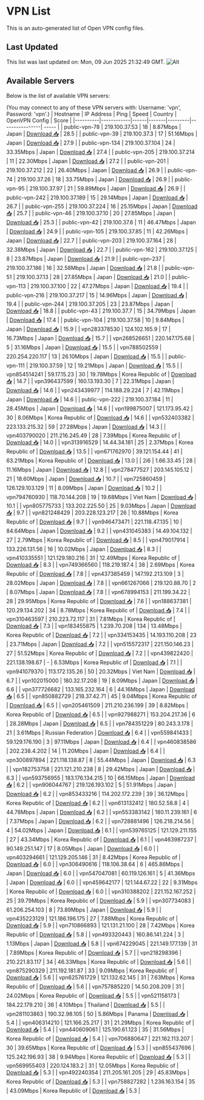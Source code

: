# VPN List

This is an auto-generated list of Open VPN config files.

## Last Updated

This list was last updated on: Mon, 09 Jun 2025 21:32:49 GMT.
![Alt](https://repobeats.axiom.co/api/embed/186b98318ef1479477931607c1ad7d823f12451f.svg "Repobeats analytics image")

## Available Servers

Below is the list of available VPN servers:

(You may connect to any of these VPN servers with: Username: 'vpn', Password: 'vpn'.)
| Hostname | IP Address | Ping | Speed | Country | OpenVPN Config | Score |
|----------|------------|------|-------|---------|----------------| ----- |
| public-vpn-78 | 219.100.37.53 | 18 | 8.87Mbps | Japan | [Download 📥](./configs/server_0_JP.ovpn) | 28.5 |
| public-vpn-39 | 219.100.37.3 | 17 | 51.16Mbps | Japan | [Download 📥](./configs/server_1_JP.ovpn) | 27.9 |
| public-vpn-134 | 219.100.37.104 | 24 | 33.35Mbps | Japan | [Download 📥](./configs/server_2_JP.ovpn) | 27.4 |
| public-vpn-205 | 219.100.37.214 | 11 | 22.30Mbps | Japan | [Download 📥](./configs/server_3_JP.ovpn) | 27.2 |
| public-vpn-201 | 219.100.37.212 | 22 | 26.40Mbps | Japan | [Download 📥](./configs/server_4_JP.ovpn) | 26.9 |
| public-vpn-74 | 219.100.37.26 | 18 | 33.75Mbps | Japan | [Download 📥](./configs/server_5_JP.ovpn) | 26.9 |
| public-vpn-95 | 219.100.37.97 | 21 | 59.89Mbps | Japan | [Download 📥](./configs/server_6_JP.ovpn) | 26.9 |
| public-vpn-242 | 219.100.37.189 | 15 | 29.14Mbps | Japan | [Download 📥](./configs/server_7_JP.ovpn) | 26.7 |
| public-vpn-255 | 219.100.37.224 | 16 | 25.15Mbps | Japan | [Download 📥](./configs/server_8_JP.ovpn) | 25.7 |
| public-vpn-46 | 219.100.37.10 | 20 | 27.85Mbps | Japan | [Download 📥](./configs/server_9_JP.ovpn) | 25.3 |
| public-vpn-42 | 219.100.37.6 | 11 | 46.47Mbps | Japan | [Download 📥](./configs/server_10_JP.ovpn) | 24.9 |
| public-vpn-105 | 219.100.37.85 | 11 | 42.26Mbps | Japan | [Download 📥](./configs/server_11_JP.ovpn) | 22.7 |
| public-vpn-203 | 219.100.37.164 | 28 | 32.38Mbps | Japan | [Download 📥](./configs/server_12_JP.ovpn) | 22.7 |
| public-vpn-162 | 219.100.37.125 | 8 | 23.87Mbps | Japan | [Download 📥](./configs/server_13_JP.ovpn) | 21.9 |
| public-vpn-237 | 219.100.37.186 | 16 | 32.58Mbps | Japan | [Download 📥](./configs/server_14_JP.ovpn) | 21.8 |
| public-vpn-51 | 219.100.37.13 | 28 | 27.85Mbps | Japan | [Download 📥](./configs/server_15_JP.ovpn) | 21.0 |
| public-vpn-113 | 219.100.37.100 | 22 | 47.27Mbps | Japan | [Download 📥](./configs/server_16_JP.ovpn) | 19.4 |
| public-vpn-216 | 219.100.37.217 | 15 | 14.96Mbps | Japan | [Download 📥](./configs/server_17_JP.ovpn) | 19.4 |
| public-vpn-244 | 219.100.37.205 | 23 | 23.87Mbps | Japan | [Download 📥](./configs/server_18_JP.ovpn) | 18.8 |
| public-vpn-43 | 219.100.37.7 | 15 | 34.79Mbps | Japan | [Download 📥](./configs/server_19_JP.ovpn) | 17.4 |
| public-vpn-104 | 219.100.37.58 | 10 | 9.84Mbps | Japan | [Download 📥](./configs/server_20_JP.ovpn) | 15.9 |
| vpn283378530 | 124.102.165.9 | 17 | 16.73Mbps | Japan | [Download 📥](./configs/server_21_JP.ovpn) | 15.7 |
| vpn268526651 | 220.147.175.68 | 5 | 31.16Mbps | Japan | [Download 📥](./configs/server_22_JP.ovpn) | 15.5 |
| vpn788502559 | 220.254.220.117 | 13 | 26.10Mbps | Japan | [Download 📥](./configs/server_23_JP.ovpn) | 15.5 |
| public-vpn-111 | 219.100.37.59 | 12 | 19.21Mbps | Japan | [Download 📥](./configs/server_24_JP.ovpn) | 15.5 |
| vpn854514241 | 59.17.15.23 | 30 | 19.78Mbps | Korea Republic of | [Download 📥](./configs/server_25_KR.ovpn) | 14.7 |
| vpn396437599 | 160.13.193.30 | 7 | 22.31Mbps | Japan | [Download 📥](./configs/server_26_JP.ovpn) | 14.6 |
| vpn243439977 | 114.188.29.224 | 7 | 42.11Mbps | Japan | [Download 📥](./configs/server_27_JP.ovpn) | 14.6 |
| public-vpn-222 | 219.100.37.184 | 11 | 28.45Mbps | Japan | [Download 📥](./configs/server_28_JP.ovpn) | 14.6 |
| vpn199875007 | 121.173.95.42 | 30 | 8.06Mbps | Korea Republic of | [Download 📥](./configs/server_29_KR.ovpn) | 14.6 |
| vpn532403382 | 223.133.215.32 | 59 | 27.28Mbps | Japan | [Download 📥](./configs/server_30_JP.ovpn) | 14.3 |
| vpn403790020 | 211.216.245.49 | 28 | 7.39Mbps | Korea Republic of | [Download 📥](./configs/server_31_KR.ovpn) | 14.0 |
| vpn313916529 | 14.44.34.181 | 25 | 2.37Mbps | Korea Republic of | [Download 📥](./configs/server_32_KR.ovpn) | 13.5 |
| vpn671762970 | 39.121.154.44 | 41 | 63.21Mbps | Korea Republic of | [Download 📥](./configs/server_33_KR.ovpn) | 13.0 |
| 2i6 | 1.66.33.45 | 28 | 11.16Mbps | Japan | [Download 📥](./configs/server_34_JP.ovpn) | 12.8 |
| vpn278477527 | 203.145.105.12 | 21 | 18.60Mbps | Japan | [Download 📥](./configs/server_35_JP.ovpn) | 10.7 |
| vpn725860459 | 126.129.103.129 | 11 | 8.09Mbps | Japan | [Download 📥](./configs/server_36_JP.ovpn) | 10.2 |
| vpn794760930 | 118.70.144.208 | 19 | 19.68Mbps | Viet Nam | [Download 📥](./configs/server_37_VN.ovpn) | 10.1 |
| vpn805775733 | 133.202.225.50 | 25 | 9.03Mbps | Japan | [Download 📥](./configs/server_38_JP.ovpn) | 9.7 |
| vpn821248429 | 203.228.123.217 | 26 | 10.88Mbps | Korea Republic of | [Download 📥](./configs/server_39_KR.ovpn) | 9.7 |
| vpn946473471 | 221.118.47.135 | 10 | 84.64Mbps | Japan | [Download 📥](./configs/server_40_JP.ovpn) | 9.2 |
| vpn431045383 | 14.49.104.132 | 27 | 2.79Mbps | Korea Republic of | [Download 📥](./configs/server_41_KR.ovpn) | 8.5 |
| vpn479017914 | 133.226.131.56 | 16 | 10.02Mbps | Japan | [Download 📥](./configs/server_42_JP.ovpn) | 8.3 |
| vpn410335551 | 121.129.180.216 | 31 | 12.49Mbps | Korea Republic of | [Download 📥](./configs/server_43_KR.ovpn) | 8.3 |
| vpn749366560 | 118.219.187.4 | 38 | 2.69Mbps | Korea Republic of | [Download 📥](./configs/server_44_KR.ovpn) | 7.8 |
| vpn437385459 | 147.192.213.109 | 3 | 28.02Mbps | Japan | [Download 📥](./configs/server_45_JP.ovpn) | 7.8 |
| vpn661267066 | 219.120.88.70 | 2 | 8.07Mbps | Japan | [Download 📥](./configs/server_46_JP.ovpn) | 7.8 |
| vpn678994153 | 211.199.34.22 | 28 | 29.95Mbps | Korea Republic of | [Download 📥](./configs/server_47_KR.ovpn) | 7.6 |
| vpn188637381 | 120.29.134.202 | 34 | 8.78Mbps | Korea Republic of | [Download 📥](./configs/server_48_KR.ovpn) | 7.4 |
| vpn310463597 | 210.223.72.117 | 31 | 7.81Mbps | Korea Republic of | [Download 📥](./configs/server_49_KR.ovpn) | 7.3 |
| vpn183455875 | 1.239.70.208 | 134 | 13.48Mbps | Korea Republic of | [Download 📥](./configs/server_50_KR.ovpn) | 7.2 |
| vpn334153435 | 14.193.110.208 | 23 | 23.71Mbps | Japan | [Download 📥](./configs/server_51_JP.ovpn) | 7.2 |
| vpn515572317 | 221.150.146.23 | 27 | 51.52Mbps | Korea Republic of | [Download 📥](./configs/server_52_KR.ovpn) | 7.2 |
| vpn439822420 | 221.138.198.67 | - | 6.53Mbps | Korea Republic of | [Download 📥](./configs/server_53_KR.ovpn) | 7.1 |
| vpn941079370 | 113.172.135.26 | 50 | 20.32Mbps | Viet Nam | [Download 📥](./configs/server_54_VN.ovpn) | 6.7 |
| vpn102015000 | 180.32.17.208 | 19 | 8.09Mbps | Japan | [Download 📥](./configs/server_55_JP.ovpn) | 6.6 |
| vpn377726682 | 133.165.232.164 | 6 | 44.16Mbps | Japan | [Download 📥](./configs/server_56_JP.ovpn) | 6.5 |
| vpn850882729 | 218.37.42.71 | 45 | 9.04Mbps | Korea Republic of | [Download 📥](./configs/server_57_KR.ovpn) | 6.5 |
| vpn205461509 | 211.210.236.199 | 39 | 8.82Mbps | Korea Republic of | [Download 📥](./configs/server_58_KR.ovpn) | 6.5 |
| vpn927988271 | 153.204.217.36 | 6 | 28.28Mbps | Japan | [Download 📥](./configs/server_59_JP.ovpn) | 6.5 |
| vpn784351229 | 80.243.3.178 | 21 | 3.61Mbps | Russian Federation | [Download 📥](./configs/server_60_RU.ovpn) | 6.4 |
| vpn559841433 | 59.129.176.190 | 3 | 97.11Mbps | Japan | [Download 📥](./configs/server_61_JP.ovpn) | 6.4 |
| vpn460838586 | 202.238.4.202 | 14 | 11.20Mbps | Japan | [Download 📥](./configs/server_62_JP.ovpn) | 6.4 |
| vpn300897894 | 221.118.138.87 | 8 | 55.44Mbps | Japan | [Download 📥](./configs/server_63_JP.ovpn) | 6.3 |
| vpn182753758 | 221.121.210.238 | 8 | 29.42Mbps | Japan | [Download 📥](./configs/server_64_JP.ovpn) | 6.3 |
| vpn593756955 | 183.176.134.215 | 10 | 66.15Mbps | Japan | [Download 📥](./configs/server_65_JP.ovpn) | 6.2 |
| vpn906044767 | 219.126.193.102 | 5 | 51.91Mbps | Japan | [Download 📥](./configs/server_66_JP.ovpn) | 6.2 |
| vpn853433216 | 114.202.172.239 | 39 | 36.12Mbps | Korea Republic of | [Download 📥](./configs/server_67_KR.ovpn) | 6.2 |
| vpn613132412 | 180.52.58.8 | 4 | 44.78Mbps | Japan | [Download 📥](./configs/server_68_JP.ovpn) | 6.2 |
| vpn553383142 | 180.11.239.161 | 6 | 7.37Mbps | Japan | [Download 📥](./configs/server_69_JP.ovpn) | 6.2 |
| vpn728881496 | 126.218.214.56 | 4 | 54.02Mbps | Japan | [Download 📥](./configs/server_70_JP.ovpn) | 6.1 |
| vpn539765125 | 121.129.211.155 | 27 | 43.34Mbps | Korea Republic of | [Download 📥](./configs/server_71_KR.ovpn) | 6.1 |
| vpn463987237 | 90.149.251.147 | 17 | 8.05Mbps | Japan | [Download 📥](./configs/server_72_JP.ovpn) | 6.0 |
| vpn403294661 | 121.129.205.146 | 31 | 8.42Mbps | Korea Republic of | [Download 📥](./configs/server_73_KR.ovpn) | 6.0 |
| vpn306490616 | 118.106.38.64 | 6 | 465.86Mbps | Japan | [Download 📥](./configs/server_74_JP.ovpn) | 6.0 |
| vpn547047081 | 60.119.126.161 | 5 | 41.36Mbps | Japan | [Download 📥](./configs/server_75_JP.ovpn) | 6.0 |
| vpn459642177 | 121.144.67.22 | 22 | 9.31Mbps | Korea Republic of | [Download 📥](./configs/server_76_KR.ovpn) | 6.0 |
| vpn310388202 | 221.152.167.252 | 25 | 39.79Mbps | Korea Republic of | [Download 📥](./configs/server_77_KR.ovpn) | 5.9 |
| vpn307734083 | 61.206.254.103 | 8 | 73.89Mbps | Japan | [Download 📥](./configs/server_78_JP.ovpn) | 5.9 |
| vpn435223129 | 121.186.196.175 | 27 | 7.88Mbps | Korea Republic of | [Download 📥](./configs/server_79_KR.ovpn) | 5.9 |
| vpn710866893 | 121.131.21.100 | 28 | 7.42Mbps | Korea Republic of | [Download 📥](./configs/server_80_KR.ovpn) | 5.8 |
| vpn493320443 | 160.86.141.224 | 3 | 1.13Mbps | Japan | [Download 📥](./configs/server_81_JP.ovpn) | 5.8 |
| vpn674229045 | 221.149.177.139 | 31 | 7.89Mbps | Korea Republic of | [Download 📥](./configs/server_82_KR.ovpn) | 5.7 |
| vpn218298396 | 210.221.83.117 | 34 | 46.33Mbps | Korea Republic of | [Download 📥](./configs/server_83_KR.ovpn) | 5.6 |
| vpn875290329 | 211.192.181.87 | 33 | 9.09Mbps | Korea Republic of | [Download 📥](./configs/server_84_KR.ovpn) | 5.6 |
| vpn625761729 | 121.132.62.145 | 31 | 7.63Mbps | Korea Republic of | [Download 📥](./configs/server_85_KR.ovpn) | 5.6 |
| vpn757885220 | 14.50.208.209 | 31 | 24.02Mbps | Korea Republic of | [Download 📥](./configs/server_86_KR.ovpn) | 5.5 |
| vpn521158173 | 184.22.179.210 | 36 | 4.10Mbps | Thailand | [Download 📥](./configs/server_87_TH.ovpn) | 5.5 |
| vpn281103863 | 190.32.98.105 | 50 | 5.86Mbps | Panama | [Download 📥](./configs/server_88_PA.ovpn) | 5.4 |
| vpn406314210 | 121.166.25.217 | 31 | 21.29Mbps | Korea Republic of | [Download 📥](./configs/server_89_KR.ovpn) | 5.4 |
| vpn440609061 | 125.190.61.123 | 35 | 31.56Mbps | Korea Republic of | [Download 📥](./configs/server_90_KR.ovpn) | 5.4 |
| vpn706880647 | 221.162.113.207 | 30 | 39.65Mbps | Korea Republic of | [Download 📥](./configs/server_91_KR.ovpn) | 5.3 |
| vpn855437696 | 125.242.196.93 | 38 | 9.94Mbps | Korea Republic of | [Download 📥](./configs/server_92_KR.ovpn) | 5.3 |
| vpn569955403 | 220.124.183.2 | 31 | 12.05Mbps | Korea Republic of | [Download 📥](./configs/server_93_KR.ovpn) | 5.3 |
| vpn492240354 | 211.205.161.205 | 29 | 45.83Mbps | Korea Republic of | [Download 📥](./configs/server_94_KR.ovpn) | 5.3 |
| vpn758827282 | 1.236.163.154 | 35 | 43.09Mbps | Korea Republic of | [Download 📥](./configs/server_95_KR.ovpn) | 5.3 |
